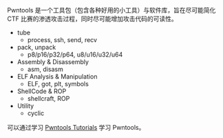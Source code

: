 Pwntools 是一个工具包（包含各种好用的小工具）与软件库，旨在尽可能简化 CTF 比赛的渗透攻击过程，同时尽可能增加攻击代码的可读性。

- tube
    - process, ssh, send, recv
- pack, unpack
    - p8/p16/p32/p64, u8/u16/u32/u64
- Assembly & Disassembly
    - asm, disasm
- ELF Analysis & Manipulation
    - ELF, got, plt, symbols
- ShellCode & ROP
    - shellcraft, ROP
- Utility
    - cyclic

可以通过学习 [Pwntools Tutorials](https://github.com/Gallopsled/pwntools-tutorial) 学习 Pwntools。
